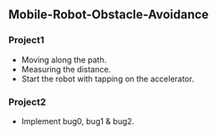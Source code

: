 ## Mobile-Robot-Obstacle-Avoidance
### Project1 ###
* Moving along the path.
* Measuring the distance.
* Start the robot with tapping on the accelerator.

### Project2 ###
* Implement bug0, bug1 & bug2.
